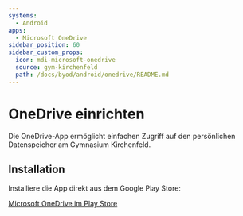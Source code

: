 ```yaml
---
systems:
  - Android
apps:
  - Microsoft OneDrive
sidebar_position: 60
sidebar_custom_props:
  icon: mdi-microsoft-onedrive
  source: gym-kirchenfeld
  path: /docs/byod/android/onedrive/README.md
---
```


# OneDrive einrichten



Die OneDrive-App ermöglicht einfachen Zugriff auf den persönlichen Datenspeicher am Gymnasium Kirchenfeld.

## Installation

Installiere die App direkt aus dem Google Play Store:

[Microsoft OneDrive im Play Store](https://play.google.com/store/apps/details?id=com.microsoft.skydrive)

